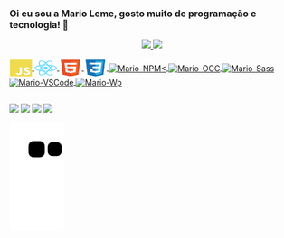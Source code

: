 ### Oi eu sou a Mario Leme, gosto muito de  programação e tecnologia! 👋
<div align="center">
  <a href="https://github.com/marioleme">
  <img height="180em" src="https://github-readme-stats.vercel.app/api?username=marioleme&show_icons=true&theme=tokyonight&include_all_commits=true&count_private=true"/>
  <img height="180em" src="https://github-readme-stats.vercel.app/api/top-langs/?username=marioleme&layout=compact&langs_count=7&theme=dracula"/>
</div>

<div style="display: inline_block"><br>
  <img align="center" alt="Mario-Js" height="30" width="40" src="https://raw.githubusercontent.com/devicons/devicon/master/icons/javascript/javascript-plain.svg">
  <img align="center" alt="Mario-React" height="30" width="40" src="https://raw.githubusercontent.com/devicons/devicon/master/icons/react/react-original.svg">
  <img align="center" alt="Mario-HTML" height="30" width="40" src="https://raw.githubusercontent.com/devicons/devicon/master/icons/html5/html5-original.svg">
  <img align="center" alt="Mario-CSS" height="30" width="40" src="https://raw.githubusercontent.com/devicons/devicon/master/icons/css3/css3-original.svg">
  <img  align="center" alt="Mario-NPM<" height="60" width="60" src="https://cdn.jsdelivr.net/gh/devicons/devicon/icons/npm/npm-original-wordmark.svg" />
  <img align="center" alt="Mario-OCC" height="70" width="70" src="https://cdn.jsdelivr.net/gh/devicons/devicon/icons/oracle/oracle-original.svg" />
  <img align="center" alt="Mario-Sass" height="30" width="40" src="https://cdn.jsdelivr.net/gh/devicons/devicon/icons/sass/sass-original.svg" />
  <img  align="center" alt="Mario-VSCode" height="30" width="40" src="https://cdn.jsdelivr.net/gh/devicons/devicon/icons/vscode/vscode-original-wordmark.svg" />
  <img align="center" alt="Mario-Wp" height="30" width="40" src="https://cdn.jsdelivr.net/gh/devicons/devicon/icons/wordpress/wordpress-original.svg" />
  
  
  
  </div>
  
##
    
  <div> 
  <a href="https://www.instagram.com/mario_leme/" target="_blank"><img src="https://img.shields.io/badge/-Instagram-%23E4405F?style=for-the-badge&logo=instagram&logoColor=white" target="_blank"></a>
  <a href="https://discord.com/channels/463773395117539328/463773395117539330" target="_blank"><img src="https://img.shields.io/badge/Discord-7289DA?style=for-the-badge&logo=discord&logoColor=white" target="_blank"></a> 
  <a href = "mailto:mario.oliveirag12@gmail.com"><img src="https://img.shields.io/badge/-Gmail-%23333?style=for-the-badge&logo=gmail&logoColor=white" target="_blank"></a>
  <a href="https://www.linkedin.com/in/marioooliveira/" target="_blank"><img src="https://img.shields.io/badge/-LinkedIn-%230077B5?style=for-the-badge&logo=linkedin&logoColor=white" target="_blank"></a> 

  ![Snake animation](https://github.com/rafaballerini/rafaballerini/blob/output/github-contribution-grid-snake.svg)

</div>
